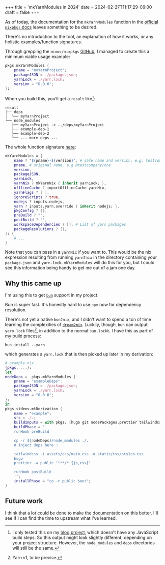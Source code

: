 +++
title = 'mkYarnModules in 2024'
date = 2024-02-27T11:17:29-06:00
draft = false
+++

As of today, the documentation for the `mkYarnModules` function in the [official `nixpkgs` docs](https://nixos.org/manual/nixpkgs/stable/#javascript-tool-specific) leaves something to be desired.

There's no introduction to the tool, an explanation of how it works, or any holistic examples/function signatures.

Through grepping the `nixos/nixpkgs` [GitHub](https://github.com/nixos/nixpkgs), I managed to create this a minimum viable usage example:

```nix
pkgs.mkYarnModules {
    pname = "myYarnProject";
    packageJSON = ./package.json;
    yarnLock = ./yarn.lock;
    version = "0.0.0";
};
```

When you build this, you'll get a `result` like[^1]:

```
result
├── deps
│  └── myYarnProject
└── node_modules
   ├── myYarnProject -> ../deps/myYarnProject
   ├── example-dep-1
   ├── example-dep-2
   └── ... more deps ...
```

The whole function signature [here](https://github.com/NixOS/nixpkgs/blob/fc1b3a1e3e90cd2f28b2c9b48b6fe027ff64d232/pkgs/development/tools/yarn2nix-moretea/yarn2nix/default.nix#L63):

```nix
mkYarnModules = {
    name ? "${pname}-${version}", # safe name and version, e.g. testcompany-one-modules-1.0.0
    pname, # original name, e.g @testcompany/one
    version,
    packageJSON,
    yarnLock,
    yarnNix ? mkYarnNix { inherit yarnLock; },
    offlineCache ? importOfflineCache yarnNix,
    yarnFlags ? [ ],
    ignoreScripts ? true,
    nodejs ? inputs.nodejs,
    yarn ? inputs.yarn.override { inherit nodejs; },
    pkgConfig ? {},
    preBuild ? "",
    postBuild ? "",
    workspaceDependencies ? [], # List of yarn packages
    packageResolutions ? {},
}: {
    # ...
}
```

Note that you can pass in a `yarnNix` if you want to. This would be the nix expression resulting from running `yarn2nix` in the directory containing your `package.json` and `yarn.lock`. `mkYarnModules` will do this for you, but I could see this information being handy to get me out of a jam one day.

## Why this came up

I'm using this to get [`bun`](https://bun.sh) support in my project.

Bun is super fast. It's honestly hard to use `npm` now for dependency resolution.

There's not yet a native `bun2nix`, and I didn't want to spend a ton of time learning the complexities of [`dream2nix`](https://github.com/nix-community/dream2nix). Luckily, though, `bun` can output `yarn.lock` files[^2], in addition to the normal `bun.lockb`. I have this as part of my build process:

```shell
bun install --yarn
```

which generates a `yarn.lock` that is then picked up later in my derivation:

```nix
# example.nix
{pkgs, ...}:
let
nodeDeps =  pkgs.mkYarnModules {
    pname = "exampleDeps";
    packageJSON = ./package.json;
    yarnLock = ./yarn.lock;
    version = "0.0.0";
};
in
pkgs.stdenv.mkDerivation {
    name = "example";
    src = ./.;
    buildInputs = with pkgs; [hugo git nodePackages.prettier tailwindcss];
    buildPhase = ''
    runHook preBuild

    cp -r ${nodeDeps}/node_modules ./.
    # inject deps here ☝️

    tailwindcss -i assets/css/main.css -o static/css/styles.css
    hugo
    prettier -w public '!**/*.{js,css}'

    runHook postBuild
    '';
    installPhase = "cp -r public $out";
}
```

## Future work

I think that a lot could be done to make the documentation on this better. I'll see if I can find the time to upstream what I've learned.

[^1]: I only tested this on my [blog project](https://github.com/ajaxbits/ajaxbits-site), which doesn't have any JavaScript build steps. So this output might look slightly different, depending on your project structure. However, the `node_modules` and `deps` directories will still be the same. 
[^2]: Yarn v1, to be precise.
